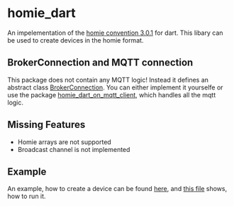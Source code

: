 # homie_dart

An impelementation of the [homie convention 3.0.1](https://homieiot.github.io/specification/spec-core-v3_0_1/) for dart.
This libary can be used to create devices in the homie format.

## BrokerConnection and MQTT connection

This package does not contain any MQTT logic!
Instead it defines an abstract class [BrokerConnection](https://pub.dev/documentation/homie_dart/latest/homie_dart/BrokerConnection-class.html).
You can either implement it yourselfe or use the package [homie_dart_on_mqtt_client](https://pub.dev/packages/homie_dart_on_mqtt_client), which handles all the mqtt logic.

## Missing Features

- Homie arrays are not supported
- Broadcast channel is not implemented

## Example

An example, how to create a device can be found [here](https://github.com/EPNW/unity_ads_flutter/blob/master/example/supercar.dart), and [this file](https://github.com/EPNW/unity_ads_flutter/blob/master/example/example.dart) shows, how to run it.
